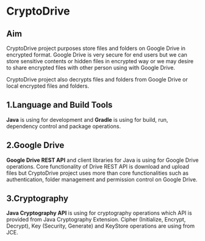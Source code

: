 # CryptoDrive
## Aim
CryptoDrive project purposes store files and folders on Google Drive in encrypted format. Google Drive is very secure for end users but we can store sensitive contents or hidden files in encrypted way or we may desire to share encrypted files with other person using with Google Drive.

CryptoDrive project also decrypts files and folders from Google Drive or local encrypted files and folders.


## 1.Language and Build Tools

**Java** is using for development and **Gradle** is using for build, run, dependency control and package operations.

## 2.Google Drive

**Google Drive REST API** and client libraries for Java is using for Google Drive operations. Core functionality of Drive REST API is download and upload files but CryptoDrive project uses more than core functionalities such as authentication, folder management and permission control on Google Drive.

## 3.Cryptography

**Java Cryptography API** is using for cryptography operations which API is provided from Java Cryptography Extension. Cipher (Initialize, Encrypt, Decrypt), Key (Security, Generate) and KeyStore operations are using from JCE.


